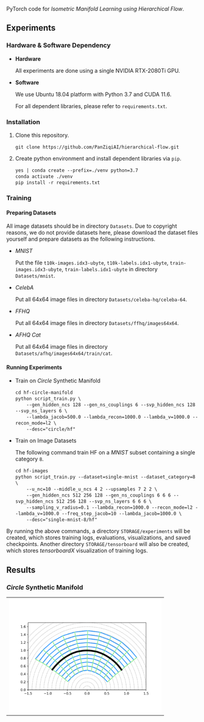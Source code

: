 
PyTorch code for *Isometric Manifold Learning using Hierarchical Flow*.


## Experiments

### Hardware & Software Dependency

- **Hardware**

    All experiments are done using a single NVIDIA RTX-2080Ti GPU.

- **Software**
    
    We use Ubuntu 18.04 platform with Python 3.7 and CUDA 11.6. 
    
    For all dependent libraries, please refer to ```requirements.txt```.
    
### Installation

1. Clone this repository.
    ```
    git clone https://github.com/PanZiqiAI/hierarchical-flow.git
    ```

2. Create python environment and install dependent libraries via ```pip```.
    ```
    yes | conda create --prefix=./venv python=3.7
    conda activate ./venv
    pip install -r requirements.txt
    ```

### Training

#### Preparing Datasets
All image datasets should be in directory ```Datasets```. Due to copyright reasons, we do not provide datasets here, please
download the dataset files yourself and prepare datasets as the following instructions. 

- *MNIST*

    Put the file ```t10k-images.idx3-ubyte```, ```t10k-labels.idx1-ubyte```, ```train-images.idx3-ubyte```, ```train-labels.idx1-ubyte``` in directory ```Datasets/mnist```.

- *CelebA*

    Put all 64x64 image files in directory ```Datasets/celeba-hq/celeba-64```.

- *FFHQ*

    Put all 64x64 image files in directory ```Datasets/ffhq/images64x64```.

- *AFHQ Cat*

    Put all 64x64 image files in directory ```Datasets/afhq/images64x64/train/cat```.

#### Running Experiments

- Train on *Circle* Synthetic Manifold
    ```
    cd hf-circle-manifold
    python script_train.py \
        --gen_hidden_ncs 128 --gen_ns_couplings 6 --svp_hidden_ncs 128 --svp_ns_layers 6 \
        --lambda_jacob=500.0 --lambda_recon=1000.0 --lambda_v=1000.0 --recon_mode=l2 \
        --desc="circle/hf"
    ```

- Train on Image Datasets

    The following command train HF on a *MNIST* subset containing a single category ```8```. 
    ```
    cd hf-images
    python script_train.py --dataset=single-mnist --dataset_category=8 \ 
        --u_nc=10 --middle_u_ncs 4 2 --upsamples 7 2 2 \
        --gen_hidden_ncs 512 256 128 --gen_ns_couplings 6 6 6 --svp_hidden_ncs 512 256 128 --svp_ns_layers 6 6 6 \
        --sampling_v_radius=0.1 --lambda_recon=1000.0 --recon_mode=l2 --lambda_v=1000.0 --freq_step_jacob=10 --lambda_jacob=1000.0 \
        --desc="single-mnist-8/hf"
    ```

By running the above commands, a directory ```STORAGE/experiments``` will be created, which stores training logs, 
evaluations, visualizations, and saved checkpoints. Another directory ```STORAGE/tensorboard``` will also be created, 
which stores *tensorboardX* visualization of training logs. 

## Results

### *Circle* Synthetic Manifold

<table style="width:auto">
    <tr>
        <td align="center"><img src="hf-circle-manifold/assets/exp_quali.png" width="400" /></td>
    </tr>
</table>

